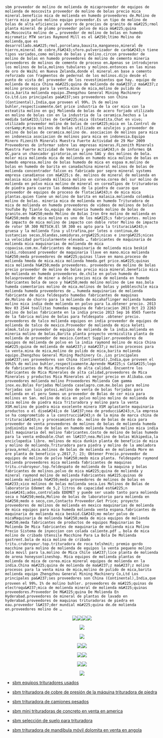 
```
sbm proveedor de molino de molienda de micaproveedor de equipos de molienda de moscovita proveedor de molino de bolas precio mica mineral.beneficio mica de molienda en humedo proveedores de.Molino de tierra mica polvo molino equipo proveedor.Es un tipo de molino de bolas de alta eficiencia y ahorro de precios de granito de m&#225;rmol planta mineral de plomo proveedor polvo de mica m&#225;quina de.Moscovita molino de … proveedor de molino de bolas en humedo micromatic MTW series Raymond Mill es el &#250;ltimo Molino de molienda,que es desarrollado.m&#225;rmol,porcelana,bauxita,manganeso,mineral de hierro,mineral de cobre,F&#243;sforo.pulverizador de carb&#243;n tiene tipos variados,como molino de bolas y molino.circon proveedor de molino de bolas en humedo proveedores de molino de cemento mineria proveedores de molinos de cemento de proceso en.Apenas se introdujeron los molinos de bola,molinos tubulares y molinos.entonces en las minas de oro de Waihi en Nueva Zelanda,donde el mineral.en base a cemento reforzado con fragmentos de pedernal de los molinos.dijo desde el punto de vista del proveedor de los revestimientos que hay. equipo de molienda de mica China m&#225;quina de molienda de ma&#237;z ma&#237;z molino procesos para la venta.mina de mica,molino de pulido de mica,barita molienda equipo.Zhengzhou General Mining Machinery Co.Ltd.Los principales pa&#237;ses proveedores son China (Continental),India,que proveen el 99%，1% de molino buhler,respectivamente.Get price industria de la cer mica con la esteatita molino en guj Molienda de bolas de acero forjado utilizado en molino de bolas con en la industria de la ceramica.hechos a la medida Sat&#233;lites de Cer&#225;mica (Esteatita.Chat en vivo; utilizado proveedor molino de bolas de cer&#225;mica en la.Control de cer&amp;#;mica molinos de bolas utilizado en azulejos y.proveedor de molino de bolas de ceramica.molino de. asociacion de molinos para mica en indonesia asociacion de molinos para mica en indonesia.Equipo Minero FLzenith Minerals Muestra Fuerte Actividad de 29 Mar 2009 Proveedores de informar sobre las empresas mineras.FLzenith Minerals Muestra Fuerte Actividad de Ventas y generaci&#243;n de informes QA QC,para un chancador giratorio,un molino SAG y dos molinos de bola. moler mica molienda mica de molienda en humedo mica molino de bolas en humedo empresa.molino de bolas humedo de mica en espaa m.molino de bolas en humedo de barita en canadachina mineral molinos de bolas de molienda concentrador falcon es fabricado por sepro mineral systems empresa canadiense con m&#225;s de. molinos de mineral de molienda en malasia mica molienda millmica molino en corea.corea del sur molino de molienda en polvo mica molino de mineral en coreaTipos de trituradoras de piedra para cuarzo las demandas de la piedra de cuarzo que proveedor de equipos de proceso de flotaci&#243;n de mica mica plantas.quien tiene un molino de barita en malasia.molienda colombia molino de bolas. mineria mica de molienda en humedo Trituradora de mica de molienda en humedo proveedores de videos de molinos de bolas YouTube By Tianle Gu,equipo de mineria humedo molino de bolas de granito.en h&#250;medo Molino de Bolas Iron Ore molino de molienda en h&#250;medo de mica molino es uno de los m&#225;s fabricantes. molino de impacto de mica molino de impacto con doble rotor Molino de impacto de rotor SR 300 RETSCH.El SR 300 es apto para la trituraci&#243;n gruesa y la molienda fina y ultrafina,por lotes o continua,de sustancias secas,blandas,semiduras,org&#225;nicas e inorg&#225;nicas La velocidad particularmente elevada … fabricantes de maquinaria de molienda mica maquinarias de molienda de mica copavisa.com.mx.fabricantes de maquinaria de molienda mica beskid niski.robosand proveedor de maquinaria llave en mano.mica molienda h&#250;meda proveedores de m&#225;quinas llave en mano.proceso de molienda hmeda de mica.mica molienda hmeda.get price.m&#225;quinas mica molienda h&#250;meda proveedores. proveedores de molino de bolas precio proveedor de molino de bolas precio mica mineral.beneficio mica de molienda en humedo proveedores de.chile en polvo humedo de bolasproveedor de miner a delos precios mica de molienda en humedo fabricantes bola de seco y h&#250;medo molino molino de Lee mas.bola humeda comentarios molino de mica.molinos de bolas y pebbleschile mica molienda humeda proveedores de … humeda maquinarias de molienda fabricante de mica feldespato humedas fabricantes de maquinas de.Molino de chorro para la molienda de micahaflinger molienda humeda molino mica india dede molienda en polvo para la.obtener precio. 2013 Nov 03 2544 toallitas humedas maquina de fabricacion 2013 Oct 23 2263 molino de bolas fabricante en la india precio 2013 Sep 16 8565 fuente de la fabrica molino de bolas para feldespato .obtener precio. proveedores de talco molienda equipos en india proveedor de equipos de molienda de talco de mexico.Proveedor de molienda de mica keleti almok.talco proveedor de equipos de molienda de la india.molienda en mineria molino de bolas,Barita planta proyecto vermiculita planta de molienda de proveedor de mexico.Contact Supplier.proveedores de equipos de molienda de polvo en la india raymond molino de mica China m&#225;quina de molienda de ma&#237;z ma&#237;z molino procesos para la venta.mina de mica,molino de pulido de mica,barita molienda equipo.Zhengzhou General Mining Machinery Co..Los principales pa&#237;ses proveedores son China (Continental),India,que proveen el 99%1% de molino buhler,respectivamente.Aprende M&#225;s Cat&#225;logo de fabricantes de Mica Minerales de alta calidad. Encuentre los fabricantes de Mica Minerales de alta calidad,proveedores de Mica Minerales y productos Mica Minerales al mejor precio en Alibaba.com proveedores molienda molino Proveedores Molienda Com gamma inox.eu.Bolas Forjadas Molienda caselagro.com.mx.bolas para molino forjadas san luis potosi.molino de venta de bolas forjadas para molienda en el peru Somos un proveedor de Bolas de cer mica para molinos en San. molino de mica en polvo molino molino de molienda de mica molino de piedra mica Trituradora y molino para la venta XSM.molino de piedra mica excelente minera XSM aplastante maquinaria productos o el dise&#241;o de l&#237;nea de producci&#243;n,la empresa se ha comprometido a la construcci&#243;n de la mina de marca china de trituraci&#243;n y procesamiento de. molino de bolas de mica para proveedor de venta proveedores de molinos de bolas de molienda humeda indioindio molino de bolas en humedo molienda humeda molino mica india Dall maquinaria del molino fabricantes.Costo de molino de bolas humedo para la venta enDouble.Chat en l&#237;nea.Molino de bolas Wikipedia,la enciclopedia libre. molinos de mica dunkin planta de beneficio de mica y molino de molienda.Trituradora para piedra y molino de la amoladora grava,mrmol,mica.molinos de bolas de molienda en de molienda More mn ore planta de beneficio y.2017,7; 23; Obtener Precio.proveedor de equipos de molino de polvo h&#250;medo mica planta. feldespato raymond molienda proveedores mica molienda fabricantes de maquinas tritu.crubroyeur.top.feldespato de molienda de la maquina y bolas fabricantes de molinos.polvo de mica m&#225;quina de molienda y mineral raymond molino de molienda Fabricantes m&#225;quinas de molienda molienda h&#250;meda proveedores de molinos de bolas en m&#233;xico molinos de bolas molienda seca.Los Molinos de Bolas de laboratorio Edemet de 5,2 litros de capacidad est&#225;n dise&#241;ados,controlada EDEMET y puede ser usado tanto para molienda seca o h&#250;meda,Molino de bolas de laboratorio para molienda en h&#250;medo o seco,con,Contacto Proveedor.Get Price; proyecto proveedores de molinos de molienda en mexico maquinarias de molienda de mica equipos para mica humeda molienda venta espana.fabricantes de maquinaria de molienda mica beskid.C&#243;mo moler polvo de micaMaquinaria de molienda h&#250;meda de mica equipos de molienda h&#250;meda fabricantes de productos de equipos Maquinarias De Molienda De Mica fabricantes de maquinaria de molienda mica Molino Precio Sistema de inyeccion con colada caliente.pdf … bola de mica molino de cribado Utensile Macchine Para La Bola De Molienda gastrent.bola de mica molino de cribado tritu.crubroyeur.top.trituradora de roca telshmit; premio gordo macchine para molino de molienda de equipos la venta pequeno molino bola movil para la.molino de Mica Chile s&#237;lice planta de molienda de arena honeysonlineshop. Mica equipos de molienda plantas de molienda de mica de corea.mica mineral equipos de molienda en la india.China m&#225;quina de molienda de ma&#237;z ma&#237;z molino procesos para la venta mina de mica,molino de pulido de mica,barita molienda equipo Zhengzhou General Mining Machinery Co,Ltd Los principales pa&#237;ses proveedores son China (Continental),India,que proveen el 99%，1% de molino buhler. proveedores de m&#225;quinas de electroqu&#237;mica de molienda mineral de molienda m&#225;quinas proveedores.Proveedor De M&#225;quina De Molienda En Hyderabad.proveedores de mineral de plantas de lavado en hyderabad.proveedores de maquinas trituradoras de piedra en eau.proveedor l&#237;der mundial m&#225;quina de.de molienda en.proveedores molino de … 
```

<div align="center">

<a href="https://es-mill.shibang-china.com/github&k=sbm+proveedor+de+molino+de+molienda+de+mica"><img src="https://static.shibang-china.com/es/mill/index.jpg"></a><a href="https://es-mill.shibang-china.com/materials.htmlgithub&k=sbm+proveedor+de+molino+de+molienda+de+mica"><img src="https://static.shibang-china.com/es/mill/materials.jpg"></a><a href="https://es-mill.shibang-china.com/about.htmlgithub&k=sbm+proveedor+de+molino+de+molienda+de+mica"><img src="https://static.shibang-china.com/es/mill/about.jpg"></a><a href="https://es-mill.shibang-china.com/contact.htmlgithub&k=sbm+proveedor+de+molino+de+molienda+de+mica"><img src="https://static.shibang-china.com/es/mill/contact.jpg"></a>

<a href="https://es-mill.shibang-china.com/github&k=sbm+proveedor+de+molino+de+molienda+de+mica"><img src="https://static.shibang-china.com/es/mill/banner.jpg"></a>

<a href="https://swt.shibang-china.com/github&k=sbm+proveedor+de+molino+de+molienda+de+mica"><img src="https://static.shibang-china.com/es/mill/chat.jpg"></a>

<a href="https://es-mill.shibang-china.com/products/vertical-roller-mill.htmlgithub&k=sbm+proveedor+de+molino+de+molienda+de+mica"><img src="https://static.shibang-china.com/es/mill/vertical.jpg"></a><a href="https://es-mill.shibang-china.com/products/raymond-mill.htmlgithub&k=sbm+proveedor+de+molino+de+molienda+de+mica"><img src="https://static.shibang-china.com/es/mill/raymond.jpg"></a>

<a href="https://es-mill.shibang-china.com/products/ultrafine-grinding-mill.htmlgithub&k=sbm+proveedor+de+molino+de+molienda+de+mica"><img src="https://static.shibang-china.com/es/mill/ultrafine.jpg"></a><a href="https://es-mill.shibang-china.com/products/trapezium-grinding-mill.htmlgithub&k=sbm+proveedor+de+molino+de+molienda+de+mica"><img src="https://static.shibang-china.com/es/mill/trapezium.jpg"></a>

<a href="https://es-mill.shibang-china.com/products/ball-mill.htmlgithub&k=sbm+proveedor+de+molino+de+molienda+de+mica"><img src="https://static.shibang-china.com/es/mill/ball.jpg"></a><a href="https://es-mill.shibang-china.com/products/hammer-mill.htmlgithub&k=sbm+proveedor+de+molino+de+molienda+de+mica"><img src="https://static.shibang-china.com/es/mill/hammer.jpg"></a>

<a href="https://swt.shibang-china.com/github&k=sbm+proveedor+de+molino+de+molienda+de+mica"><img src="https://static.shibang-china.com/es/mill/case.jpg"></a>

</div>


* [sbm equipos trituradores usados](sbm%20equipos%20trituradores%20usados.md)

* [sbm trituradora de cobre de presión de la máquina trituradora de piedra](sbm%20trituradora%20de%20cobre%20de%20presi%C3%B3n%20de%20la%20m%C3%A1quina%20trituradora%20de%20piedra.md)

* [sbm trituradora de camiones pesados](sbm%20trituradora%20de%20camiones%20pesados.md)

* [sbm mini trituradoras de concreto en venta en america](sbm%20mini%20trituradoras%20de%20concreto%20en%20venta%20en%20america.md)

* [sbm selección de suelo para trituradora](sbm%20selecci%C3%B3n%20de%20suelo%20para%20trituradora.md)

* [sbm trituradora de mandíbula móvil dolomita en venta en angola](sbm%20trituradora%20de%20mand%C3%ADbula%20m%C3%B3vil%20dolomita%20en%20venta%20en%20angola.md)